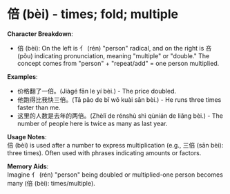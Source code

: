 # **倍 (bèi) - times; fold; multiple**

**Character Breakdown**:  
- 倍 (bèi): On the left is 亻 (rén) "person" radical, and on the right is 咅 (pǒu) indicating pronunciation, meaning "multiple" or "double." The concept comes from "person" + "repeat/add" = one person multiplied.

**Examples**:  
- 价格翻了一倍。(Jiàgé fān le yí bèi.) - The price doubled.  
- 他跑得比我快三倍。(Tā pǎo de bǐ wǒ kuài sān bèi.) - He runs three times faster than me.  
- 这里的人数是去年的两倍。(Zhèlǐ de rénshù shì qùnián de liǎng bèi.) - The number of people here is twice as many as last year.

**Usage Notes**:  
倍 (bèi) is used after a number to express multiplication (e.g., 三倍 (sān bèi): three times). Often used with phrases indicating amounts or factors.

**Memory Aids**:  
Imagine 亻 (rén) "person" being doubled or multiplied-one person becomes many (倍 (bèi): times/multiple).